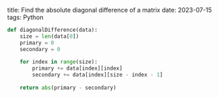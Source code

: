 title: Find the absolute diagonal difference of a matrix 
date: 2023-07-15
tags: Python

```python
def diagonalDifference(data):
    size = len(data[0])
    primary = 0
    secondary = 0
    
    for index in range(size):
        primary += data[index][index]
        secondary += data[index][size - index - 1]
        
    return abs(primary - secondary)
```
